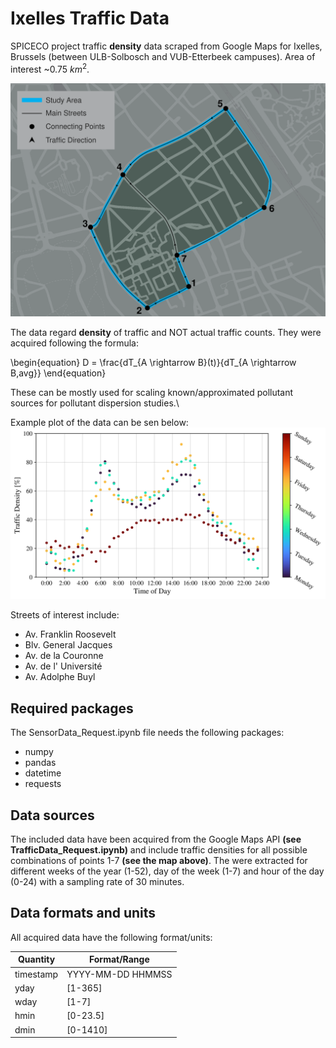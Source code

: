 # Ixelles Traffic Data
SPICECO project traffic **density** data scraped from Google Maps for  Ixelles, Brussels (between ULB-Solbosch and VUB-Etterbeek campuses). Area of interest ~0.75 $km^{2}$.

![Ixelles study case map](./Map_Traffic.svg)

The data regard **density** of traffic and NOT actual traffic counts. They were acquired following the formula:

\begin{equation}
    D = \frac{dT_{A \rightarrow B}(t)}{dT_{A \rightarrow B,avg}}
\end{equation}

These can be mostly used for scaling known/approximated pollutant sources for pollutant dispersion studies.\

Example plot of the data can be sen below:\
![Ixelles study case map](./traffic_data.svg)


Streets of interest include:
* Av. Franklin Roosevelt
* Blv. General Jacques
* Av. de la Couronne
* Av. de l' Université
* Av. Adolphe Buyl

## Required packages
The SensorData_Request.ipynb file needs the following packages:
* numpy
* pandas
* datetime
* requests


## Data sources
The included data have been acquired from the Google Maps API **(see TrafficData_Request.ipynb)** and include traffic densities for all possible combinations of points 1-7 **(see the map above)**. The were extracted for different weeks of the year (1-52), day of the week (1-7) and hour of the day (0-24) with a sampling rate of 30 minutes.

## Data formats and units

All acquired data have the following format/units:

|      **Quantity**      |                 **Format/Range**                |
|------------------------|-------------------------------------------------|
| timestamp              | YYYY-MM-DD HHMMSS                               |
| yday                   | [1-365]                                         |
| wday                   | [1-7]                                           |
| hmin                   | [0-23.5]                                        |
| dmin                   | [0-1410]                                        |
